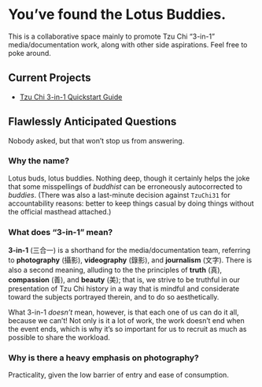 # You’ve found the Lotus Buddies.

This is a collaborative space mainly to promote Tzu Chi “3-in-1” media/documentation work, along with other side aspirations. Feel free to poke around.




## Current Projects

* [Tzu Chi 3-in-1 Quickstart Guide](https://github.com/LotusBuddies/31QuickGuide)





## Flawlessly Anticipated Questions
Nobody asked, but that won’t stop us from answering.


### Why the name?

Lotus buds, lotus buddies. Nothing deep, though it certainly helps the joke that some misspellings of _buddhist_ can be erroneously autocorrected to _buddies_. (There was also a last-minute decision against `TzuChi31` for accountability reasons: better to keep things casual by doing things without the official masthead attached.)


### What does “3-in-1” mean?

**3-in-1** (三合一) is a shorthand for the media/documentation team, referring to **photography** (攝影), **videography** (錄影), and **journalism** (文字).  There is also a second meaning, alluding to the the principles of **truth** (真), **compassion** (善), and **beauty** (美); that is, we strive to be truthful in our presentation of Tzu Chi history in a way that is mindful and considerate toward the subjects portrayed therein, and to do so aesthetically.

What 3-in-1 _doesn’t_ mean, however, is that each one of us can do it all, because we can’t! Not only is it a lot of work, the work doesn’t end when the event ends, which is why it’s so important for us to recruit as much as possible to share the workload.


### Why is there a heavy emphasis on photography?

Practicality, given the low barrier of entry and ease of consumption.




